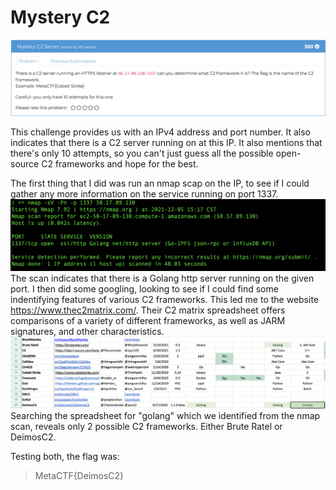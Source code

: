 # Mystery C2
![mysteryc2](./MysteryC2.png)

This challenge provides us with an IPv4 address and port number. It also indicates that there is a C2 server running on at this IP. It also mentions that there's only 10 attempts, so you can't just guess all the possible open-source C2 frameworks and hope for the best. 

The first thing that I did was run an nmap scap on the IP, to see if I could gather any more information on the service running on port 1337. 
![nmap](./nmap.png)
The scan indicates that there is a Golang http server running on the given port. I then did some googling, looking to see if I could find some indentifying features of various C2 frameworks. This led me to the website https://www.thec2matrix.com/. Their C2 matrix spreadsheet offers comparisons of a variety of different frameworks, as well as JARM signatures, and other characteristics. 
![golang](./golang.png)
Searching the spreadsheet for "golang" which we identified from the nmap scan, reveals only 2 possible C2 frameworks. Either Brute Ratel or DeimosC2. 

Testing both, the flag was: 
> MetaCTF{DeimosC2}